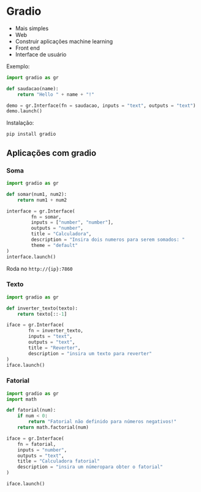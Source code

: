 ﻿# Gradio

* Mais simples
* Web
* Construir aplicações machine learning
* Front end
*  Interface de usuário

Exemplo:
```python
import gradio as gr

def saudacao(name):
    return "Hello " + name + "!"

demo = gr.Interface(fn = saudacao, inputs = "text", outputs = "text")
demo.launch()
```
Instalação:
```
pip install gradio
```
## Aplicações com gradio
### Soma 

```python
import gradio as gr

def somar(num1, num2):
    return num1 + num2

interface = gr.Interface(
         fn = somar,
         inputs = ["number", "number"],
         outputs = "number",
         title = "Calculadora",
         description = "Insira dois numeros para serem somados: "
         theme = "default"
)
interface.launch()
```
Roda no ``http://{ip}:7860``

### Texto
```python
import gradio as gr

def inverter_texto(texto):
    return texto[::-1]

iface = gr.Interface(
		fn = inverter_texto,
		inputs = "text",
		outputs = "text",
		title = "Reverter",
		description = "insira um texto para reverter"
)
iface.launch()
```

### Fatorial

```python
import gradio as gr
import math

def fatorial(num):
	if num < 0:
		return "Fatorial não definido para números negativos!"
	return math.factorial(num)

iface = gr.Interface(
	fn = fatorial,
	inputs = "number",
	outputs = "text",
	title = "Calculadora fatorial"
	description = "insira um númeropara obter o fatorial"
)

iface.launch()
```

